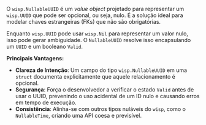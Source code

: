O `wisp.NullableUUID` é um *value object* projetado para representar um `wisp.UUID` que pode ser opcional, ou seja, nulo. É a solução ideal para modelar chaves estrangeiras (FKs) que não são obrigatórias.

Enquanto `wisp.UUID` pode usar `wisp.Nil` para representar um valor nulo, isso pode gerar ambiguidade. O `NullableUUID` resolve isso encapsulando um `UUID` e um booleano `Valid`.

**Principais Vantagens:**

* **Clareza de Intenção**: Um campo do tipo `wisp.NullableUUID` em uma `struct` documenta explicitamente que aquele relacionamento é opcional.
* **Segurança**: Força o desenvolvedor a verificar o estado `Valid` antes de usar o UUID, prevenindo o uso acidental de um ID nulo e causando erros em tempo de execução.
* **Consistência**: Alinha-se com outros tipos nuláveis do `wisp`, como o `NullableTime`, criando uma API coesa e previsível.
